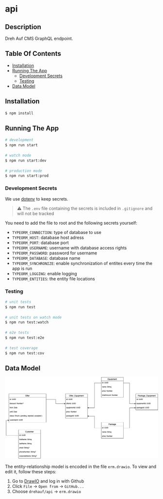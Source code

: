 # api

## Description

Dreh Auf CMS GraphQL endpoint.

## Table Of Contents
- [Installation](#installation)
- [Running The App](#running-the-app)
    - [Development Secrets](#development-secrets)
    - [Testing](#testing)
- [Data Model](#data-model)

## Installation

```bash
$ npm install
```

## Running The App

```bash
# development
$ npm run start

# watch mode
$ npm run start:dev

# production mode
$ npm run start:prod
```

### Development Secrets

We use [dotenv](https://www.npmjs.com/package/dotenv) to keep secrets.

> ⚠️ The `.env` file containing the secrets is included in `.gitignore` and will not be tracked

You need to add the file to root and the following secrets yourself:
- `TYPEORM_CONNECTION`: type of database to use
- `TYPEORM_HOST`: database host adress
- `TYPEORM_PORT`: database port
- `TYPEORM_USERNAME`: username with database access rights
- `TYPEORM_PASSWORD`: password for username
- `TYPEORM_DATABASE`: database name
- `TYPEORM_SYNCHRONIZE`: enable synchronization of entites every time the app is run
- `TYPEORM_LOGGING`: enable logging
- `TYPEORM_ENTITIES`: the entity file locations

### Testing

```bash
# unit tests
$ npm run test

# unit tests on watch mode
$ npm run test:watch

# e2e tests
$ npm run test:e2e

# test coverage
$ npm run test:cov
```

## Data Model

![data model](./doc/erm.jpg)

The entity-relationship model is encoded in the file `erm.drawio`. To view and edit it, follow these steps:

1. Go to [DrawIO](https://app.diagrams.net/) and log in with Github
3. Click `File` → `Open from` → `GitHub...`
4. Choose `drehauf/api` → `erm.drawio`